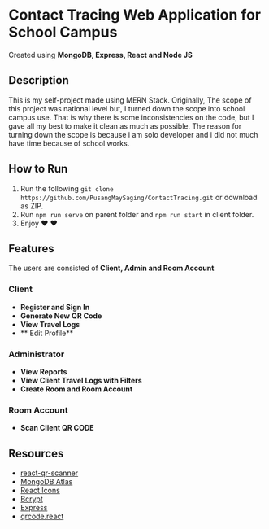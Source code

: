 # Contact Tracing Web Application for School Campus

Created using **MongoDB, Express, React and Node JS**

## Description

This is my self-project made using MERN Stack. Originally, The scope of this project was national level but, I turned down the scope into school campus use. That is why there is some inconsistencies on the code, but I gave all my best to make it clean as much as possible. The reason for turning down the scope is because i am solo developer and i did not much have time because of school works. 

## How to Run

1. Run the following `git clone https://github.com/PusangMaySaging/ContactTracing.git` or download as ZIP.
2. Run `npm run serve` on parent folder and `npm run start` in client folder.
3. Enjoy 	❤️ :heart:

## Features

The users are consisted of **Client, Admin and Room Account**
 
###  Client 

- **Register and Sign In**
- **Generate New QR Code**
- **View Travel Logs**
- ** Edit Profile**

### Administrator

- **View Reports** 
- **View Client Travel Logs with Filters**
- **Create Room and Room Account**

### Room Account 

- **Scan Client QR CODE**

## Resources

- [react-qr-scanner](https://www.npmjs.com/package/react-qr-scanner "react-qr-scanner")
- [MongoDB Atlas](https://www.mongodb.com/cloud/atlas/lp/try2?utm_source=google&utm_campaign=gs_apac_philippines_search_core_brand_atlas_desktop&utm_term=mongodb%20atlas&utm_medium=cpc_paid_search&utm_ad=e&utm_ad_campaign_id=12212624359&gclid=CjwKCAiAg8OBBhA8EiwAlKw3ksHfalJhkUSNXID0eA3i3KtnBau2rg1KNOWLE31OBtLvopOjRuzmYRoCDnMQAvD_BwE "MongoDB Atlas")
- [React Icons](https://react-icons.github.io/react-icons/ "React Icons")
- [Bcrypt](https://www.npmjs.com/package/bcrypt "Bcrypt")
- [Express](https://expressjs.com/ "Express")
- [qrcode.react](https://www.npmjs.com/package/qrcode.react "qrcode.react")
